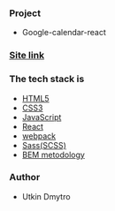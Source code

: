 ### Project

- Google-calendar-react

### [Site link]()

### The tech stack is

- [HTML5](https://developer.mozilla.org/en-US/docs/Web/HTML)
- [CSS3](https://developer.mozilla.org/en-US/docs/Web/CSS)
- [JavaScript](https://developer.mozilla.org/en-US/docs/Web/JavaScript)
- [React](https://legacy.reactjs.org)
- [webpack](https://webpack.js.org/)
- [Sass(SCSS)](https://sass-lang.com/documentation/)
- [BEM metodology](https://en.bem.info/methodology/)

### Author

- Utkin Dmytro
